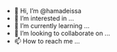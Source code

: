 - 👋 Hi, I’m @hamadeissa
- 👀 I’m interested in ...
- 🌱 I’m currently learning ...
- 💞️ I’m looking to collaborate on ...
- 📫 How to reach me ...

<!---
hamadeissa/hamadeissa is a ✨ special ✨ repository because its `README.md` (this file) appears on your GitHub profile.
You can click the Preview link to take a look at your changes.
--->
